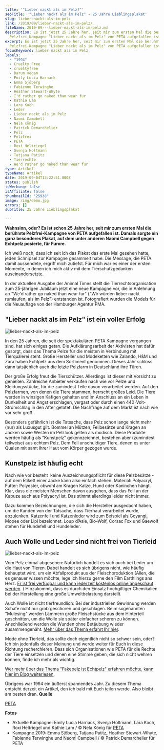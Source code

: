 ```yaml
---
title: '"Lieber nackt als im Pelz!"'
seoTitle: '"Lieber nackt als im Pelz" - 25 Jahre Lieblingsplakat'
slug: lieber-nackt-als-im-pelz
link: /2019/09/lieber-nackt-als-im-pelz/
fileName: 2019-09---lieber-nackt-als-im-pelz.md
description: Es ist jetzt 25 Jahre her, seit mir zum ersten Mal die berühmte
  Pelzfrei-Kampagne "Lieber nackt als im Pelz" von PETA aufgefallen ist.
excerpt: Es ist jetzt 25 Jahre her, seit mir zum ersten Mal die berühmte
  Pelzfrei-Kampagne "Lieber nackt als im Pelz" von PETA aufgefallen ist.
focusKeyword: lieber nackt als im Pelz
labels:
  - "1994"
  - Cruelty Free
  - crueltyfree
  - Darum vegan
  - Emily Lucia Harnack
  - Emma Sjöberg
  - Fabienne Terwinghe
  - Heather Stewart-Whyte
  - I'd rather go naked than wear fur
  - Kathie Lam
  - Lara Koch
  - Leder
  - Lieber nackt als im Pelz
  - Naomi Campbell
  - Nela König
  - Patrick Demarchelier
  - Pelz
  - Pelzfrei
  - PETA
  - Roxi Heltriegel
  - Svenja Holtmann
  - Tatjana Patitz
  - Tierrechte
  - We'd rather go naked than wear fur
type: Artikel
typeName: Artikel
date: 2019-09-04T13:22:51.000Z
status: publish
isWerbung: false
isAffiliate: false
thumbnailId: "25938"
image: /img/demo.jpg
errors: []
subTitle: 25 Jahre Lieblingsplakat
  
---
```


**Wahnsinn, oder? Es ist schon 25 Jahre her, seit mir zum ersten Mal die
berühmte Pelzfrei-Kampagne von PETA aufgefallen ist. Damals sorgte ein ganz
besonderes Plakat, auf dem unter anderen Naomi Campbell gegen Echtpelz posierte,
für Furore.**

Ich weiß noch, dass ich seit ich das Plakat das erste Mal gesehen hatte, jeden
Schnipsel zur Kampagne gesammelt habe. Die Message, die PETA damit aussendete,
ergriff mich zutiefst. Für mich war es einer der ersten Momente, in denen ich
mich aktiv mit dem Tierschutzgedanken auseinandersetzte.

In der aktuellen Ausgabe der Animal Times stellt die Tierrechtsorganisation zum
25-jährigen Jubiläum jetzt eine neue Kampagne vor, die in Anlehnung an "We'd
rather go naked than wear fur" ("Wir würden lieber nackt rumlaufen, als im
Pelz") entstanden ist. Fotografiert wurden die Models für die Neuauflage von der
Hamburger Agentur PMA.

## "Lieber nackt als im Pelz" ist ein voller Erfolg

![lieber-nackt-als-im-pelz](http://cardamonchai.com/wp-content/uploads/2019/09/naomi-Models-rather-go-naked_A3_300-400x266.jpg "Originalplakat von 1994. Emma Sjöberg, Tatjana Patitz, Heather Stewart-Whyte, Fabienne Terwinghe und Naomi Campbell (von links nach rechts) zogen sich für das Wohl der Tiere aus. / © Patrick Demarchelier für PETA")

In den 25 Jahren, die seit der spektakulären PETA Kampagne vergangen sind, hat
sich einiges getan. Die Aufklärungsarbeit der Aktivisten hat dafür gesorgt, dass
das Thema Pelze für die meisten in Verbindung mit Tierquälerei steht. Große
Hersteller und Modeketten wie Zalando, H&amp;M und Zara haben Echtpelz aus dem
Sortiment genommen. Dieses Jahr schloss dann tatsächlich auch die letzte
Pelzfarm in Deutschland ihre Türen.

Der große Erfolg freut die Tierschützer. Allerdings ist dieser mit Vorsicht zu
genießen. Zahlreiche Anbieter verkaufen nach wie vor Pelze und Kleidungsstücke,
für die zumindest Teile davon verarbeitet werden. Auf den Pelzfarmen, von denen
die Tiere stammen, herrscht großes Leid. Die Tiere werden in winzigen Käfigen
gehalten und im Anschluss an ein Leben in Dunkelheit und Angst erschlagen,
vergast oder durch einen 440-Volt-Stromschlag in den After getötet. Die
Nachfrage auf dem Markt ist nach wie vor sehr groß.

Besonders gefährlich ist die Tatsache, dass Pelz schon lange nicht mehr (nur)
als Luxusgut gilt. Bommel an Mützen, Fellbesätze und Kragen an Jacken sowie
Westen im Pelzlook gelten als modisch. Diese Produkte werden häufig als
"Kunstpelz" gekennzeichnet, bestehen aber (zumindest teilweise) aus echtem Pelz.
Dem Fell unschuldiger Tiere, denen es unter Qualen mit samt ihrer Haut vom
Körper gezogen wurde.

## Kunstpelz ist häufig echt

Nach wie vor besteht  keine Auszeichnungspflicht für diese Pelzbesätze - auf dem
Etikett einer Jacke kann also einfach stehen: Material: Polyacryl, Futter:
Polyester, obwohl am Kragen Katze, Hund oder Kaninchen hängt. Klar, dass die
meisten Menschen davon ausgehen, dass das Fell an der Kapuze auch aus Polyacryl
ist. Das stimmt allerdings leider nicht immer.

Dazu kommen Bezeichnungen, die sich die Hersteller ausgedacht haben, um die
Kunden von der Tatsache, dass Tierhaut verarbeitet wurde, abzulenken. Katzenfell
und Katzenleder wird zum Beispiel als Goyangi, Mopee oder Lipi bezeichnet. Loup
d’Asie, Bio-Wolf, Corsac Fox und Gaewolf stehen für Hundefell und Hundeleder.

## Auch Wolle und Leder sind nicht frei von Tierleid

![lieber-nackt-als-im-pelz](http://cardamonchai.com/wp-content/uploads/2019/09/PETA-Lieber-nackt-als-im-Pelz-Models-25jahre-Ansicht-2019-03__-400x266.jpg "Kampagne 2019. Emily Lucia Harnack, Svenja Holtmann, Lara Koch, Roxi Heltriegel und Kathie Lam (von links nach rechts) machen sich gegen Tierleid stark. / © Nela König für PETA")

Vom Pelz einmal abgesehen: Natürlich handelt es sich auch bei Leder um die Haut
von Tieren. Dabei handelt es sich übrigens nicht, wie häufig behauptet wird, um
ein Abfallprodukt aus der Fleischproduktion (Allen, die es genauer wissen
möchte, lege ich hierzu gerne den Film Earthlings ans Herz.
[Er ist frei verfügbar und kann jederzeit kostenlos online angeschaut werden](http://www.earthlings.de/).
) Hinzukommt, dass es durch den Einsatz hochgiftiger Chemikalien bei der
Herstellung eine große Umweltbelastung darstellt.

Auch Wolle ist nicht tierfreundlich: Bei der industriellen Gewinnung werden
Schafe nicht nur grob geschoren und geschlagen. Beim sogenannten "Mulesing"
werden Lämmern große Fleischstücke aus dem Hinterteil geschnitten, um die Wolle
sie später einfacher scheren zu können. Anschließend werden die Wunden ohne
Betäubung wieder zusammengenäht.
[Mehr über das Thema erfahrt Ihr hier](/2014/10/wolle-das-kann-doch-gar-nicht-so-schlimm-sein/).

Mode ohne Tierleid, das sollte doch eigentlich nicht so schwer sein, oder? Ich
bin jedenfalls dieser Meinung und werde weiter für Euch in diese Richtung
recherchieren. Dass sich Organisationen wie PETA für die Rechte der Tiere
einsetzen und denen eine Stimme geben, die sich nicht wehren können, finde ich
mehr als wichtig.

[Wer mehr über das Thema "Fakepelz ist Echtpelz" erfahren möchte, kann hier im Blog weiterlesen](/2014/11/fakepelz-echtpelz/).

Übrigens war 1994 ein äußerst spannendes Jahr. Zu diesem Thema entsteht derzeit
ein Artikel, den ich bald mit Euch teilen werde. Also bleibt am besten dran.
**Quelle**

[PETA](https://www.peta.de/lieber-nackt-als-im-pelz-neuauflage-kultmotiv-1994)

**Fotos**

- Aktuelle Kampagne: Emily Lucia Harnack, Svenja Holtmann, Lara Koch, Roxi
  Heltriegel und Kathie Lam / © Nela König für
  [PETA](https://www.peta.de/lieber-nackt-als-im-pelz-neuauflage-kultmotiv-1994)
- Kampagne 2019: Emma Sjöberg, Tatjana Patitz, Heather Stewart-Whyte, Fabienne
  Terwinghe und Naomi Campbell / © Patrick Demarchelier für PETA

  